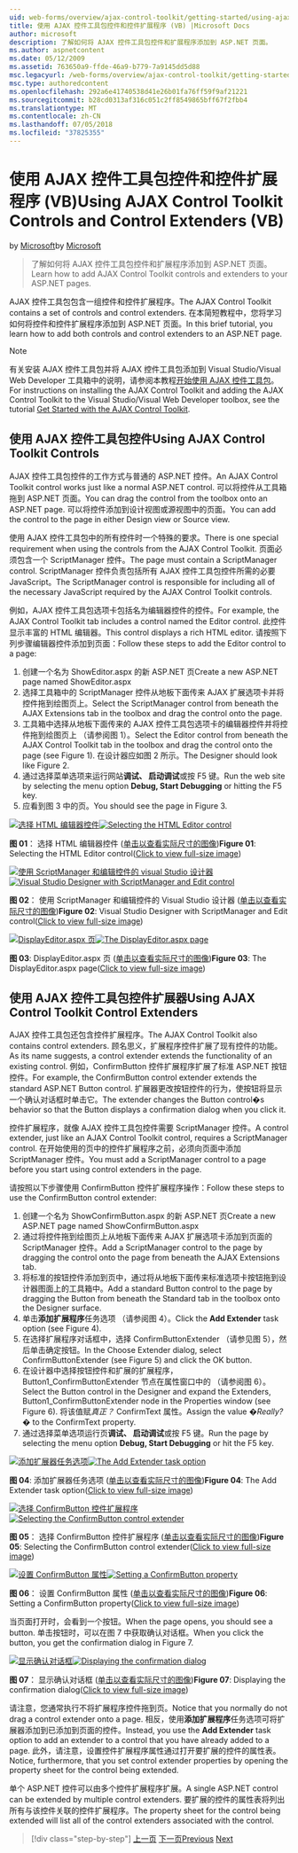 ```yaml
---
uid: web-forms/overview/ajax-control-toolkit/getting-started/using-ajax-control-toolkit-controls-and-control-extenders-vb
title: 使用 AJAX 控件工具包控件和控件扩展程序 (VB) |Microsoft Docs
author: microsoft
description: 了解如何将 AJAX 控件工具包控件和扩展程序添加到 ASP.NET 页面。
ms.author: aspnetcontent
ms.date: 05/12/2009
ms.assetid: 763650a9-ffde-46a9-b779-7a9145dd5d88
msc.legacyurl: /web-forms/overview/ajax-control-toolkit/getting-started/using-ajax-control-toolkit-controls-and-control-extenders-vb
msc.type: authoredcontent
ms.openlocfilehash: 292a6e41740538d41e26b01fa76ff59f9af21221
ms.sourcegitcommit: b28cd0313af316c051c2ff8549865bff67f2fbb4
ms.translationtype: MT
ms.contentlocale: zh-CN
ms.lasthandoff: 07/05/2018
ms.locfileid: "37825355"
---
```

<a name="using-ajax-control-toolkit-controls-and-control-extenders-vb"></a><span data-ttu-id="3592e-103">使用 AJAX 控件工具包控件和控件扩展程序 (VB)</span><span class="sxs-lookup"><span data-stu-id="3592e-103">Using AJAX Control Toolkit Controls and Control Extenders (VB)</span></span>
====================
<span data-ttu-id="3592e-104">by [Microsoft](https://github.com/microsoft)</span><span class="sxs-lookup"><span data-stu-id="3592e-104">by [Microsoft](https://github.com/microsoft)</span></span>

> <span data-ttu-id="3592e-105">了解如何将 AJAX 控件工具包控件和扩展程序添加到 ASP.NET 页面。</span><span class="sxs-lookup"><span data-stu-id="3592e-105">Learn how to add AJAX Control Toolkit controls and extenders to your ASP.NET pages.</span></span>


<span data-ttu-id="3592e-106">AJAX 控件工具包包含一组控件和控件扩展程序。</span><span class="sxs-lookup"><span data-stu-id="3592e-106">The AJAX Control Toolkit contains a set of controls and control extenders.</span></span> <span data-ttu-id="3592e-107">在本简短教程中，您将学习如何将控件和控件扩展程序添加到 ASP.NET 页面。</span><span class="sxs-lookup"><span data-stu-id="3592e-107">In this brief tutorial, you learn how to add both controls and control extenders to an ASP.NET page.</span></span>

> [!NOTE] 
> 
> <span data-ttu-id="3592e-108">有关安装 AJAX 控件工具包并将 AJAX 控件工具包添加到 Visual Studio/Visual Web Developer 工具箱中的说明，请参阅本教程[开始使用 AJAX 控件工具包](get-started-with-the-ajax-control-toolkit-vb.md)。</span><span class="sxs-lookup"><span data-stu-id="3592e-108">For instructions on installing the AJAX Control Toolkit and adding the AJAX Control Toolkit to the Visual Studio/Visual Web Developer toolbox, see the tutorial [Get Started with the AJAX Control Toolkit](get-started-with-the-ajax-control-toolkit-vb.md).</span></span>


## <a name="using-ajax-control-toolkit-controls"></a><span data-ttu-id="3592e-109">使用 AJAX 控件工具包控件</span><span class="sxs-lookup"><span data-stu-id="3592e-109">Using AJAX Control Toolkit Controls</span></span>

<span data-ttu-id="3592e-110">AJAX 控件工具包控件的工作方式与普通的 ASP.NET 控件。</span><span class="sxs-lookup"><span data-stu-id="3592e-110">An AJAX Control Toolkit control works just like a normal ASP.NET control.</span></span> <span data-ttu-id="3592e-111">可以将控件从工具箱拖到 ASP.NET 页面。</span><span class="sxs-lookup"><span data-stu-id="3592e-111">You can drag the control from the toolbox onto an ASP.NET page.</span></span> <span data-ttu-id="3592e-112">可以将控件添加到设计视图或源视图中的页面。</span><span class="sxs-lookup"><span data-stu-id="3592e-112">You can add the control to the page in either Design view or Source view.</span></span>

<span data-ttu-id="3592e-113">使用 AJAX 控件工具包中的所有控件时一个特殊的要求。</span><span class="sxs-lookup"><span data-stu-id="3592e-113">There is one special requirement when using the controls from the AJAX Control Toolkit.</span></span> <span data-ttu-id="3592e-114">页面必须包含一个 ScriptManager 控件。</span><span class="sxs-lookup"><span data-stu-id="3592e-114">The page must contain a ScriptManager control.</span></span> <span data-ttu-id="3592e-115">ScriptManager 控件负责包括所有 AJAX 控件工具包控件所需的必要 JavaScript。</span><span class="sxs-lookup"><span data-stu-id="3592e-115">The ScriptManager control is responsible for including all of the necessary JavaScript required by the AJAX Control Toolkit controls.</span></span>

<span data-ttu-id="3592e-116">例如，AJAX 控件工具包选项卡包括名为编辑器控件的控件。</span><span class="sxs-lookup"><span data-stu-id="3592e-116">For example, the AJAX Control Toolkit tab includes a control named the Editor control.</span></span> <span data-ttu-id="3592e-117">此控件显示丰富的 HTML 编辑器。</span><span class="sxs-lookup"><span data-stu-id="3592e-117">This control displays a rich HTML editor.</span></span> <span data-ttu-id="3592e-118">请按照下列步骤编辑器控件添加到页面：</span><span class="sxs-lookup"><span data-stu-id="3592e-118">Follow these steps to add the Editor control to a page:</span></span>

1. <span data-ttu-id="3592e-119">创建一个名为 ShowEditor.aspx 的新 ASP.NET 页</span><span class="sxs-lookup"><span data-stu-id="3592e-119">Create a new ASP.NET page named ShowEditor.aspx</span></span>
2. <span data-ttu-id="3592e-120">选择工具箱中的 ScriptManager 控件从地板下面传来 AJAX 扩展选项卡并将控件拖到绘图页上。</span><span class="sxs-lookup"><span data-stu-id="3592e-120">Select the ScriptManager control from beneath the AJAX Extensions tab in the toolbox and drag the control onto the page.</span></span>
3. <span data-ttu-id="3592e-121">工具箱中选择从地板下面传来的 AJAX 控件工具包选项卡的编辑器控件并将控件拖到绘图页上 （请参阅图 1）。</span><span class="sxs-lookup"><span data-stu-id="3592e-121">Select the Editor control from beneath the AJAX Control Toolkit tab in the toolbox and drag the control onto the page (see Figure 1).</span></span> <span data-ttu-id="3592e-122">在设计器应如图 2 所示。</span><span class="sxs-lookup"><span data-stu-id="3592e-122">The Designer should look like Figure 2.</span></span>
4. <span data-ttu-id="3592e-123">通过选择菜单选项来运行网站**调试、 启动调试**或按 F5 键。</span><span class="sxs-lookup"><span data-stu-id="3592e-123">Run the web site by selecting the menu option **Debug, Start Debugging** or hitting the F5 key.</span></span>
5. <span data-ttu-id="3592e-124">应看到图 3 中的页。</span><span class="sxs-lookup"><span data-stu-id="3592e-124">You should see the page in Figure 3.</span></span>


<span data-ttu-id="3592e-125">[![选择 HTML 编辑器控件](using-ajax-control-toolkit-controls-and-control-extenders-vb/_static/image1.jpg)](using-ajax-control-toolkit-controls-and-control-extenders-vb/_static/image1.png)</span><span class="sxs-lookup"><span data-stu-id="3592e-125">[![Selecting the HTML Editor control](using-ajax-control-toolkit-controls-and-control-extenders-vb/_static/image1.jpg)](using-ajax-control-toolkit-controls-and-control-extenders-vb/_static/image1.png)</span></span>

<span data-ttu-id="3592e-126">**图 01**： 选择 HTML 编辑器控件 ([单击以查看实际尺寸的图像](using-ajax-control-toolkit-controls-and-control-extenders-vb/_static/image2.png))</span><span class="sxs-lookup"><span data-stu-id="3592e-126">**Figure 01**: Selecting the HTML Editor control([Click to view full-size image](using-ajax-control-toolkit-controls-and-control-extenders-vb/_static/image2.png))</span></span>


<span data-ttu-id="3592e-127">[![使用 ScriptManager 和编辑控件的 visual Studio 设计器](using-ajax-control-toolkit-controls-and-control-extenders-vb/_static/image2.jpg)](using-ajax-control-toolkit-controls-and-control-extenders-vb/_static/image3.png)</span><span class="sxs-lookup"><span data-stu-id="3592e-127">[![Visual Studio Designer with ScriptManager and Edit control](using-ajax-control-toolkit-controls-and-control-extenders-vb/_static/image2.jpg)](using-ajax-control-toolkit-controls-and-control-extenders-vb/_static/image3.png)</span></span>

<span data-ttu-id="3592e-128">**图 02**： 使用 ScriptManager 和编辑控件的 Visual Studio 设计器 ([单击以查看实际尺寸的图像](using-ajax-control-toolkit-controls-and-control-extenders-vb/_static/image4.png))</span><span class="sxs-lookup"><span data-stu-id="3592e-128">**Figure 02**: Visual Studio Designer with ScriptManager and Edit control([Click to view full-size image](using-ajax-control-toolkit-controls-and-control-extenders-vb/_static/image4.png))</span></span>


<span data-ttu-id="3592e-129">[![DisplayEditor.aspx 页](using-ajax-control-toolkit-controls-and-control-extenders-vb/_static/image3.jpg)](using-ajax-control-toolkit-controls-and-control-extenders-vb/_static/image5.png)</span><span class="sxs-lookup"><span data-stu-id="3592e-129">[![The DisplayEditor.aspx page](using-ajax-control-toolkit-controls-and-control-extenders-vb/_static/image3.jpg)](using-ajax-control-toolkit-controls-and-control-extenders-vb/_static/image5.png)</span></span>

<span data-ttu-id="3592e-130">**图 03**: DisplayEditor.aspx 页 ([单击以查看实际尺寸的图像](using-ajax-control-toolkit-controls-and-control-extenders-vb/_static/image6.png))</span><span class="sxs-lookup"><span data-stu-id="3592e-130">**Figure 03**: The DisplayEditor.aspx page([Click to view full-size image](using-ajax-control-toolkit-controls-and-control-extenders-vb/_static/image6.png))</span></span>


## <a name="using-ajax-control-toolkit-control-extenders"></a><span data-ttu-id="3592e-131">使用 AJAX 控件工具包控件扩展器</span><span class="sxs-lookup"><span data-stu-id="3592e-131">Using AJAX Control Toolkit Control Extenders</span></span>

<span data-ttu-id="3592e-132">AJAX 控件工具包还包含控件扩展程序。</span><span class="sxs-lookup"><span data-stu-id="3592e-132">The AJAX Control Toolkit also contains control extenders.</span></span> <span data-ttu-id="3592e-133">顾名思义，扩展程序控件扩展了现有控件的功能。</span><span class="sxs-lookup"><span data-stu-id="3592e-133">As its name suggests, a control extender extends the functionality of an existing control.</span></span> <span data-ttu-id="3592e-134">例如，ConfirmButton 控件扩展程序扩展了标准 ASP.NET 按钮控件。</span><span class="sxs-lookup"><span data-stu-id="3592e-134">For example, the ConfirmButton control extender extends the standard ASP.NET Button control.</span></span> <span data-ttu-id="3592e-135">扩展器更改按钮控件的行为，使按钮将显示一个确认对话框时单击它。</span><span class="sxs-lookup"><span data-stu-id="3592e-135">The extender changes the Button control�s behavior so that the Button displays a confirmation dialog when you click it.</span></span>

<span data-ttu-id="3592e-136">控件扩展程序，就像 AJAX 控件工具包控件需要 ScriptManager 控件。</span><span class="sxs-lookup"><span data-stu-id="3592e-136">A control extender, just like an AJAX Control Toolkit control, requires a ScriptManager control.</span></span> <span data-ttu-id="3592e-137">在开始使用的页中的控件扩展程序之前，必须向页面中添加 ScriptManager 控件。</span><span class="sxs-lookup"><span data-stu-id="3592e-137">You must add a ScriptManager control to a page before you start using control extenders in the page.</span></span>

<span data-ttu-id="3592e-138">请按照以下步骤使用 ConfirmButton 控件扩展程序操作：</span><span class="sxs-lookup"><span data-stu-id="3592e-138">Follow these steps to use the ConfirmButton control extender:</span></span>

1. <span data-ttu-id="3592e-139">创建一个名为 ShowConfirmButton.aspx 的新 ASP.NET 页</span><span class="sxs-lookup"><span data-stu-id="3592e-139">Create a new ASP.NET page named ShowConfirmButton.aspx</span></span>
2. <span data-ttu-id="3592e-140">通过将控件拖到绘图页上从地板下面传来 AJAX 扩展选项卡添加到页面的 ScriptManager 控件。</span><span class="sxs-lookup"><span data-stu-id="3592e-140">Add a ScriptManager control to the page by dragging the control onto the page from beneath the AJAX Extensions tab.</span></span>
3. <span data-ttu-id="3592e-141">将标准的按钮控件添加到页中，通过将从地板下面传来标准选项卡按钮拖到设计器图面上的工具箱中。</span><span class="sxs-lookup"><span data-stu-id="3592e-141">Add a standard Button control to the page by dragging the Button from beneath the Standard tab in the toolbox onto the Designer surface.</span></span>
4. <span data-ttu-id="3592e-142">单击**添加扩展程序**任务选项 （请参阅图 4）。</span><span class="sxs-lookup"><span data-stu-id="3592e-142">Click the **Add Extender** task option (see Figure 4).</span></span>
5. <span data-ttu-id="3592e-143">在选择扩展程序对话框中，选择 ConfirmButtonExtender （请参见图 5），然后单击确定按钮。</span><span class="sxs-lookup"><span data-stu-id="3592e-143">In the Choose Extender dialog, select ConfirmButtonExtender (see Figure 5) and click the OK button.</span></span>
6. <span data-ttu-id="3592e-144">在设计器中选择按钮控件和扩展的扩展程序，Button1\_ConfirmButtonExtender 节点在属性窗口中的 （请参阅图 6）。</span><span class="sxs-lookup"><span data-stu-id="3592e-144">Select the Button control in the Designer and expand the Extenders, Button1\_ConfirmButtonExtender node in the Properties window (see Figure 6).</span></span> <span data-ttu-id="3592e-145">将该值赋*真正？* ConfirmText 属性。</span><span class="sxs-lookup"><span data-stu-id="3592e-145">Assign the value *�Really?�* to the ConfirmText property.</span></span>
7. <span data-ttu-id="3592e-146">通过选择菜单选项运行页**调试、 启动调试**或按 F5 键。</span><span class="sxs-lookup"><span data-stu-id="3592e-146">Run the page by selecting the menu option **Debug, Start Debugging** or hit the F5 key.</span></span>


<span data-ttu-id="3592e-147">[![添加扩展器任务选项](using-ajax-control-toolkit-controls-and-control-extenders-vb/_static/image4.jpg)](using-ajax-control-toolkit-controls-and-control-extenders-vb/_static/image7.png)</span><span class="sxs-lookup"><span data-stu-id="3592e-147">[![The Add Extender task option](using-ajax-control-toolkit-controls-and-control-extenders-vb/_static/image4.jpg)](using-ajax-control-toolkit-controls-and-control-extenders-vb/_static/image7.png)</span></span>

<span data-ttu-id="3592e-148">**图 04**: 添加扩展器任务选项 ([单击以查看实际尺寸的图像](using-ajax-control-toolkit-controls-and-control-extenders-vb/_static/image8.png))</span><span class="sxs-lookup"><span data-stu-id="3592e-148">**Figure 04**: The Add Extender task option([Click to view full-size image](using-ajax-control-toolkit-controls-and-control-extenders-vb/_static/image8.png))</span></span>


<span data-ttu-id="3592e-149">[![选择 ConfirmButton 控件扩展程序](using-ajax-control-toolkit-controls-and-control-extenders-vb/_static/image5.jpg)](using-ajax-control-toolkit-controls-and-control-extenders-vb/_static/image9.png)</span><span class="sxs-lookup"><span data-stu-id="3592e-149">[![Selecting the ConfirmButton control extender](using-ajax-control-toolkit-controls-and-control-extenders-vb/_static/image5.jpg)](using-ajax-control-toolkit-controls-and-control-extenders-vb/_static/image9.png)</span></span>

<span data-ttu-id="3592e-150">**图 05**： 选择 ConfirmButton 控件扩展程序 ([单击以查看实际尺寸的图像](using-ajax-control-toolkit-controls-and-control-extenders-vb/_static/image10.png))</span><span class="sxs-lookup"><span data-stu-id="3592e-150">**Figure 05**: Selecting the ConfirmButton control extender([Click to view full-size image](using-ajax-control-toolkit-controls-and-control-extenders-vb/_static/image10.png))</span></span>


<span data-ttu-id="3592e-151">[![设置 ConfirmButton 属性](using-ajax-control-toolkit-controls-and-control-extenders-vb/_static/image6.jpg)](using-ajax-control-toolkit-controls-and-control-extenders-vb/_static/image11.png)</span><span class="sxs-lookup"><span data-stu-id="3592e-151">[![Setting a ConfirmButton property](using-ajax-control-toolkit-controls-and-control-extenders-vb/_static/image6.jpg)](using-ajax-control-toolkit-controls-and-control-extenders-vb/_static/image11.png)</span></span>

<span data-ttu-id="3592e-152">**图 06**： 设置 ConfirmButton 属性 ([单击以查看实际尺寸的图像](using-ajax-control-toolkit-controls-and-control-extenders-vb/_static/image12.png))</span><span class="sxs-lookup"><span data-stu-id="3592e-152">**Figure 06**: Setting a ConfirmButton property([Click to view full-size image](using-ajax-control-toolkit-controls-and-control-extenders-vb/_static/image12.png))</span></span>


<span data-ttu-id="3592e-153">当页面打开时，会看到一个按钮。</span><span class="sxs-lookup"><span data-stu-id="3592e-153">When the page opens, you should see a button.</span></span> <span data-ttu-id="3592e-154">单击按钮时，可以在图 7 中获取确认对话框。</span><span class="sxs-lookup"><span data-stu-id="3592e-154">When you click the button, you get the confirmation dialog in Figure 7.</span></span>


<span data-ttu-id="3592e-155">[![显示确认对话框](using-ajax-control-toolkit-controls-and-control-extenders-vb/_static/image7.jpg)](using-ajax-control-toolkit-controls-and-control-extenders-vb/_static/image13.png)</span><span class="sxs-lookup"><span data-stu-id="3592e-155">[![Displaying the confirmation dialog](using-ajax-control-toolkit-controls-and-control-extenders-vb/_static/image7.jpg)](using-ajax-control-toolkit-controls-and-control-extenders-vb/_static/image13.png)</span></span>

<span data-ttu-id="3592e-156">**图 07**： 显示确认对话框 ([单击以查看实际尺寸的图像](using-ajax-control-toolkit-controls-and-control-extenders-vb/_static/image14.png))</span><span class="sxs-lookup"><span data-stu-id="3592e-156">**Figure 07**: Displaying the confirmation dialog([Click to view full-size image](using-ajax-control-toolkit-controls-and-control-extenders-vb/_static/image14.png))</span></span>


<span data-ttu-id="3592e-157">请注意，您通常执行不将扩展程序控件拖到页。</span><span class="sxs-lookup"><span data-stu-id="3592e-157">Notice that you normally do not drag a control extender onto a page.</span></span> <span data-ttu-id="3592e-158">相反，使用**添加扩展程序**任务选项可将扩展器添加到已添加到页面的控件。</span><span class="sxs-lookup"><span data-stu-id="3592e-158">Instead, you use the **Add Extender** task option to add an extender to a control that you have already added to a page.</span></span> <span data-ttu-id="3592e-159">此外，请注意，设置控件扩展程序属性通过打开要扩展的控件的属性表。</span><span class="sxs-lookup"><span data-stu-id="3592e-159">Notice, furthermore, that you set control extender properties by opening the property sheet for the control being extended.</span></span>

<span data-ttu-id="3592e-160">单个 ASP.NET 控件可以由多个控件扩展程序扩展。</span><span class="sxs-lookup"><span data-stu-id="3592e-160">A single ASP.NET control can be extended by multiple control extenders.</span></span> <span data-ttu-id="3592e-161">要扩展的控件的属性表将列出所有与该控件关联的控件扩展程序。</span><span class="sxs-lookup"><span data-stu-id="3592e-161">The property sheet for the control being extended will list all of the control extenders associated with the control.</span></span>

> [!div class="step-by-step"]
> <span data-ttu-id="3592e-162">[上一页](get-started-with-the-ajax-control-toolkit-vb.md)
> [下一页](creating-a-custom-ajax-control-toolkit-control-extender-vb.md)</span><span class="sxs-lookup"><span data-stu-id="3592e-162">[Previous](get-started-with-the-ajax-control-toolkit-vb.md)
[Next](creating-a-custom-ajax-control-toolkit-control-extender-vb.md)</span></span>
